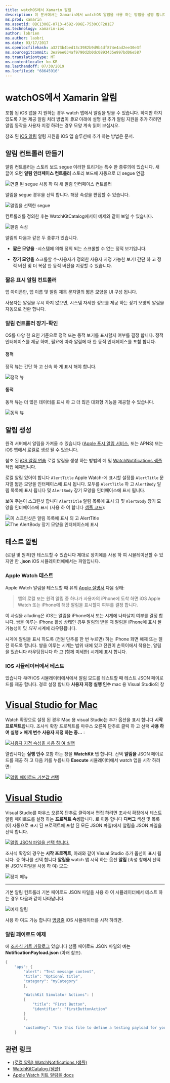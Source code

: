 ```yaml
---
title: watchOS에서 Xamarin 알림
description: 이 문서에서는 Xamarin에서 watchOS 알림을 사용 하는 방법을 설명 합니다. 알림을 생성 하 고 테스트 알림을 만드는 알림 컨트롤러를 설명 합니다.
ms.prod: xamarin
ms.assetid: 0BC1306E-0713-4592-996E-7530CCF281E7
ms.technology: xamarin-ios
author: lobrien
ms.author: laobri
ms.date: 03/17/2017
ms.openlocfilehash: a3273b4bed13c3982b9d9b4df874e4ad2ee30e3f
ms.sourcegitcommit: 3ea9ee034af9790d2b0dc0893435e997bd06e587
ms.translationtype: MT
ms.contentlocale: ko-KR
ms.lasthandoff: 07/30/2019
ms.locfileid: "68645916"
---
```

# <a name="watchos-notifications-in-xamarin"></a>watchOS에서 Xamarin 알림

포함 된 iOS 앱을 지 원하는 경우 watch 앱에서 알림을 받을 수 있습니다. 하지만 하지 있도록 기본 제공 알림 처리 방법이 *필요* 아래에 설명 된 추가 알림 지원을 추가 하려면 알림 동작을 사용자 지정 하려는 경우 모양 계속 읽어 보십시오.

참조 된 [iOS 알림](~/ios/platform/user-notifications/deprecated/index.md) 알림 지원을 iOS 앱 솔루션에 추가 하는 방법은 문서.

## <a name="creating-notification-controllers"></a>알림 컨트롤러 만들기

알림 컨트롤러는 스토리 보드 segue 이러한 트리거는 특수 한 종류의에 있습니다. 새 끌어 오면 **알림 인터페이스 컨트롤러** 스토리 보드에 자동으로 더 segue 연결:

![](notifications-images/notification-storyboard1.png "연결 된 segue 사용 하 여 새 알림 인터페이스 컨트롤러")

알림을 segue 경우을 선택 합니다. 해당 속성을 편집할 수 있습니다.

![](notifications-images/notification-storyboard2.png "알림을 선택한 segue")

컨트롤러를 정의한 후는 WatchKitCatalog에서이 예제와 같이 보일 수 있습니다.

![](notifications-images/notifications-segue.png "알림 속성")


알림의 다음과 같은 두 종류가 있습니다.

- **짧은 모양을** -시스템에 의해 정의 되는 스크롤할 수 없는 정적 보기입니다.

- **장기 모양을** 스크롤할 수-사용자가 정의한 사용자 지정 가능한 보기! 간단 하 고 정적 버전 및 더 복잡 한 동적 버전을 지정할 수 있습니다.

### <a name="short-look-notification-controller"></a>짧은 표시 알림 컨트롤러

앱 아이콘만, 앱 이름 및 알림 제목 문자열의 짧은 모양을 UI 구성 됩니다.

사용자는 알림을 무시 하지 않으면, 시스템 자세한 정보를 제공 하는 장기 모양의 알림을 자동으로 전환 합니다.


### <a name="long-look-notification-controller"></a>알림 컨트롤러 장기-확인

OS를 다양 한 요인 기준으로 정적 또는 동적 보기를 표시할지 여부를 결정 합니다. 정적 인터페이스를 제공 하며, 필요에 따라 알림에 대 한 동적 인터페이스를 포함 합니다.

#### <a name="static"></a>정적

정적 뷰는 간단 하 고 신속 하 게 표시 해야 합니다.

![](notifications-images/notification-static.png "정적 뷰")

#### <a name="dynamic"></a>동적

동적 뷰는 더 많은 데이터를 표시 하 고 더 많은 대화형 기능을 제공할 수 있습니다.

![](notifications-images/notification-dynamic.png "동적 뷰")


## <a name="generating-notifications"></a>알림 생성

원격 서버에서 알림을 가져올 수 있습니다 ([Apple 푸시 알림 서비스](https://developer.apple.com/library/ios/documentation/NetworkingInternet/Conceptual/RemoteNotificationsPG/Chapters/ApplePushService.html), 또는 APNS) 또는 iOS 앱에서 로컬로 생성 될 수 있습니다.

참조 된 [iOS 알림 연습](~/ios/platform/user-notifications/deprecated/local-notifications-in-ios-walkthrough.md) 로컬 알림을 생성 하는 방법의 예 및 [WatchNotifications 샘플](https://docs.microsoft.com/samples/xamarin/ios-samples/watchkit-watchnotifications) 작업 예제입니다.

로컬 알림 있어야 합니다 `AlertTitle` Apple Watch-에 표시할 설정를 `AlertTitle` 문자열 짧은 모양을 인터페이스에 표시 됩니다. 모두를 `AlertTitle` 하 고 `AlertBody` 알림 목록에 표시 됩니다 및 `AlertBody` 장기 모양을 인터페이스에 표시 됩니다.

보여 주는이 스크린샷 합니다 `AlertTitle` 알림 목록에 표시 되 및 `AlertBody` 장기 모양을 인터페이스에 표시 (사용 하 여 합니다 [샘플 코드](https://docs.microsoft.com/samples/xamarin/ios-samples/watchkit-watchnotifications)):

![](notifications-images/watch-notificationslist-sml.png "이 스크린샷은 알림 목록에 표시 되 고 AlertTitle") ![](notifications-images/watch-notificationcontroller-sml.png "The AlertBody 장기 모양을 인터페이스에 표시")

## <a name="testing-notifications"></a>테스트 알림

(로컬 및 원격)만 테스트할 수 있습니다 제대로 장치에를 사용 하 여 시뮬레이션할 수 있지만 한 **.json** iOS 시뮬레이터에에서는 파일입니다.

### <a name="testing-on-apple-watch"></a>Apple Watch 테스트

Apple Watch 알림을 테스트할 때 유의 [Apple 설명서](https://developer.apple.com/library/ios/documentation/General/Conceptual/WatchKitProgrammingGuide/BasicSupport.html) 다음 상태:

> 앱의 로컬 또는 원격 알림 중 하나가 사용자의 iPhone에 도착 하면 iOS Apple Watch 또는 iPhone에 해당 알림을 표시할지 여부를 결정 합니다.

이 사실을 alluding은 iOS는 알림을 iPhone에서 또는 시계에 나타날지 여부를 결정 합니다. 쌍을 이루는 iPhone 활성 상태인 경우 알림의 받을 때 알림을 iPhone에 표시 될 가능성이 및 *되지* 시계에 라우팅됩니다.

시계에 알림을 표시 하도록 (전원 단추를 한 번 누르면) 하는 iPhone 화면 해제 또는 절전 하도록 합니다. 쌍을 이루는 시계는 범위 내에 있고 전원이 손목이에서 착용는, 알림을 있습니다 라우팅됩니다 하 고 (함께 미세한) 시계에 표시 합니다.

### <a name="testing-on-the-ios-simulator"></a>IOS 시뮬레이터에서 테스트

있습니다 *해야* iOS 시뮬레이터에서에서 알림 모드를 테스트할 때 테스트 JSON 페이로드를 제공 합니다. 경로 설정 합니다 **사용자 지정 실행 인수** mac 용 Visual Studio의 창

# <a name="visual-studio-for-mactabmacos"></a>[Visual Studio for Mac](#tab/macos)

Watch 확장으로 설정 된 경우 Mac 용 visual Studio는 추가 옵션을 표시 합니다 **시작 프로젝트**합니다.
조사식 확장 프로젝트를 마우스 오른쪽 단추로 클릭 하 고 선택 **사용 하 여 실행 > 매개 변수 사용자 지정 하는 중...** :
    
[![](notifications-images/runwith-customparams-sml.png "사용자 지정 속성을 사용 하 여 실행")](notifications-images/runwith-customparams.png#lightbox)
    
열립니다는 **실행 인수** 포함 하는 창을 **WatchKit** 탭 합니다. 선택 **알림을** JSON 페이로드를 제공 하 고 다음 키를 누릅니다 **Execute** 시뮬레이터에서 watch 앱을 시작 하려면:
    
[![](notifications-images/runwith-execargs-sml.png "알림 페이로드 기본값 선택")](notifications-images/runwith-execargs.png#lightbox)

# <a name="visual-studiotabwindows"></a>[Visual Studio](#tab/windows)

Visual Studio를 마우스 오른쪽 단추로 클릭에서 편집 하려면 조사식 확장에서 테스트 알림 페이로드를 설정 하는 **프로젝트 속성**합니다. 로 이동 합니다 **디버그** 섹션 및 목록 (이 자동으로 표시 된 프로젝트에 포함 된 모든 JSON 파일)에서 알림을 JSON 파일을 선택 합니다.
    
[![](notifications-images/runwith-execargs-sml-vs.png "알림 JSON 파일을 선택 합니다.")](notifications-images/runwith-execargs-vs.png#lightbox)

조사식 확장의 경우는 **시작 프로젝트**, 아래와 같이 Visual Studio 추가 옵션이 표시 됩니다. 중 하나를 선택 합니다 **알림을** watch 앱 시작 하는 옵션 **알림** (속성 창에서 선택 된 JSON 파일을 사용 하 여) 모드:
    
![](notifications-images/runwith-vs.png "장치 메뉴")

-----

기본 알림 컨트롤러 기본 페이로드 JSON 파일을 사용 하 여 시뮬레이터에서 테스트 하는 경우 다음과 같이 나타납니다.

![](notifications-images/notification-debug-sml.png "예제 알림")

사용 하 여도 가능 합니다 [명령줄](~/ios/watchos/troubleshooting.md#command_line) iOS 시뮬레이터를 시작 하려면.

### <a name="example-notification-payload"></a>알림 페이로드 예제

에 [조사식 키트 카탈로그](https://docs.microsoft.com/samples/xamarin/ios-samples/watchos-watchkitcatalog) 있습니다 샘플 페이로드 JSON 파일의 예는 **NotificationPayload.json** (아래 참조).

```csharp
{
    "aps": {
        "alert": "Test message content",
        "title": "Optional title",
        "category": "myCategory"
        },

        "WatchKit Simulator Actions": [
        {
            "title": "First Button",
            "identifier": "firstButtonAction"
        }
        ],

        "customKey": "Use this file to define a testing payload for your notifications. The aps dictionary specifies the category, alert text and title. The WatchKit Simulator Actions array can provide info for one or more action buttons in addition to the standard Dismiss button. Any other top level keys are custom payload. If you have multiple such JSON files in your project, you'll be able to choose between them in when selecting to debug the notification interface of your Watch App."
    }
```



## <a name="related-links"></a>관련 링크

- [(로컬 알림) WatchNotifications (샘플)](https://docs.microsoft.com/samples/xamarin/ios-samples/watchkit-watchnotifications)
- [WatchKitCatalog (샘플)](https://docs.microsoft.com/samples/xamarin/ios-samples/watchos-watchkitcatalog)
- [Apple Watch 키트 알림을 docs](https://developer.apple.com/library/ios/documentation/General/Conceptual/WatchKitProgrammingGuide/BasicSupport.html)
